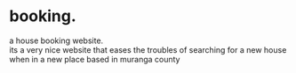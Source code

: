 # booking.
a house booking website.        
      its a very nice website that eases the troubles of searching for a new house when in a new place
      based in muranga county
      
   
         
     
        
   
    
     
      
